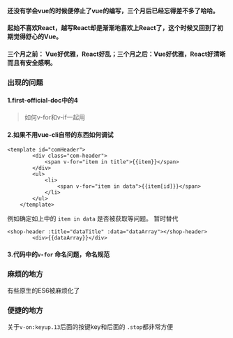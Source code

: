 #### 还没有学会vue的时候便停止了vue的编写，三个月后已经忘得差不多了哈哈。
#### 起始不喜欢React，越写React却是渐渐地喜欢上React了，这个时候又回到了初期觉得舒心的Vue。
#### 三个月之前： Vue好优雅，React好乱；三个月之后：Vue好优雅，React好清晰而且有安全感啊。

### 出现的问题

#### 1.first-official-doc中的4
> 如何v-for和v-if一起用

#### 2.如果不用vue-cli自带的东西如何调试
```
<template id="comHeader">
		<div class="com-header">
			<span v-for="item in title">{{item}}</span>		
		</div>
		<ul>
			<li>
				<span v-for="item in data">{{item[id]}}</span>
			</li>
		</ul>
	</template>
```
例如确定如上中的 `item in data` 是否被获取等问题。
暂时替代
```
<shop-header :title="dataTitle" :data="dataArray"></shop-header>
		<div>{{dataArray}}</div>
```

#### 3.代码中的`v-for` 命名问题，命名规范


### 麻烦的地方
有些原生的ES6被麻烦化了

### 便捷的地方
关于`v-on:keyup.13`后面的按键key和后面的 `.stop`都非常方便